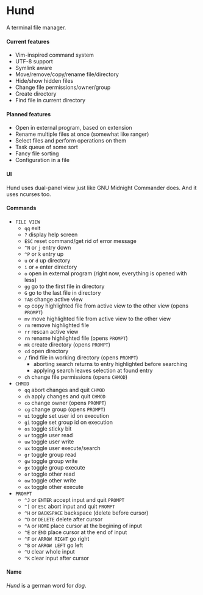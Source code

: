 # Hund
A terminal file manager.
#### Current features
- Vim-inspired command system
- UTF-8 support
- Symlink aware
- Move/remove/copy/rename file/directory
- Hide/show hidden files
- Change file permissions/owner/group
- Create directory
- Find file in current directory
#### Planned features
- Open in external program, based on extension
- Rename multiple files at once (somewhat like ranger)
- Select files and perform operations on them
- Task queue of some sort
- Fancy file sorting
- Configuration in a file
#### UI
Hund uses dual-panel view just like GNU Midnight Commander does. And it uses ncurses too.
#### Commands
- `FILE VIEW`
	- `qq` exit
	- `?` display help screen
	- `ESC` reset command/get rid of error message
	- `^N` or `j` entry down
	- `^P` or `k` entry up
	- `u` or `d` up directory
	- `i` or `e` enter directory
	- `o` open in external program (right now, everything is opened with less)
	- `gg` go to the first file in directory
	- `G` go to the last file in directory
	- `TAB` change active view
	- `cp` copy highlighted file from active view to the other view (opens `PROMPT`)
	- `mv` move highlighted file from active view to the other view
	- `rm` remove highlighted file
	- `rr` rescan active view
	- `rn` rename highlighted file (opens `PROMPT`)
	- `mk` create directory (opens `PROMPT`)
	- `cd` open directory
	- `/` find file in working directory (opens `PROMPT`)
		- aborting search returns to entry highlighted before searching
		- applying search leaves selection at found entry
	- `ch` change file permissions (opens `CHMOD`)
- `CHMOD`
	- `qq` abort changes and quit `CHMOD`
	- `ch` apply changes and quit `CHMOD`
	- `co` change owner (opens `PROMPT`)
	- `cg` change group (opens `PROMPT`)
	- `ui` toggle set user id on execution
	- `gi` toggle set group id on execution
	- `os` toggle sticky bit
	- `ur` toggle user read
	- `uw` toggle user write
	- `ux` toggle user execute/search
	- `gr` toggle group read
	- `gw` toggle group write
	- `gx` toggle group execute
	- `or` toggle other read
	- `ow` toggle other write
	- `ox` toggle other execute
- `PROMPT`
	- `^J` or `ENTER` accept input and quit `PROMPT`
	- `^[` or `ESC` abort input and quit `PROMPT`
	- `^H` or `BACKSPACE` backspace (delete before cursor)
	- `^D` or `DELETE` delete after cursor
	- `^A` or `HOME` place cursor at the begining of input
	- `^E` or `END` place cursor at the end of input
	- `^F` or `ARROW RIGHT` go right
	- `^B` or `ARROW LEFT` go left
	- `^U` clear whole input
	- `^K` clear input after cursor
#### Name
_Hund_ is a german word for _dog_.
